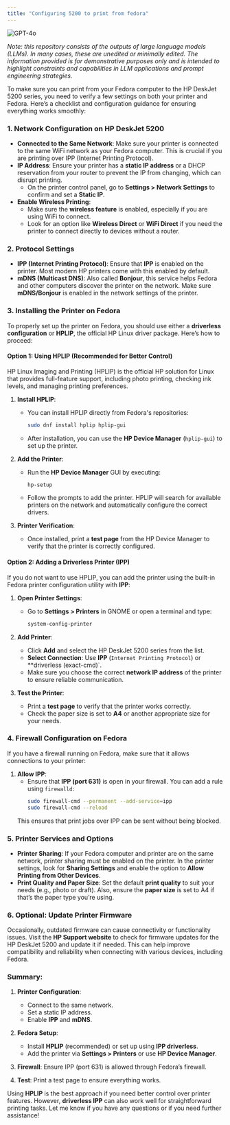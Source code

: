 ```yaml
---
title: "Configuring 5200 to print from fedora"
---
```

![GPT-4o](https://img.shields.io/badge/GPT--4o-3333FF?style=for-the-badge&logo=openai&logoColor=white)



*Note: this repository consists of the outputs of large language models (LLMs). In many cases, these are unedited or minimally edited. The information provided is for demonstrative purposes only and is intended to highlight constraints and capabilities in LLM applications and prompt engineering strategies.*


To make sure you can print from your Fedora computer to the HP DeskJet 5200 series, you need to verify a few settings on both your printer and Fedora. Here’s a checklist and configuration guidance for ensuring everything works smoothly:

### 1. **Network Configuration on HP DeskJet 5200**
- **Connected to the Same Network**: Make sure your printer is connected to the same WiFi network as your Fedora computer. This is crucial if you are printing over IPP (Internet Printing Protocol).
- **IP Address**: Ensure your printer has a **static IP address** or a DHCP reservation from your router to prevent the IP from changing, which can disrupt printing.
  - On the printer control panel, go to **Settings > Network Settings** to confirm and set a **Static IP**.
- **Enable Wireless Printing**:
  - Make sure the **wireless feature** is enabled, especially if you are using WiFi to connect.
  - Look for an option like **Wireless Direct** or **WiFi Direct** if you need the printer to connect directly to devices without a router.

### 2. **Protocol Settings**
- **IPP (Internet Printing Protocol)**: Ensure that **IPP** is enabled on the printer. Most modern HP printers come with this enabled by default.
- **mDNS (Multicast DNS)**: Also called **Bonjour**, this service helps Fedora and other computers discover the printer on the network. Make sure **mDNS/Bonjour** is enabled in the network settings of the printer.

### 3. **Installing the Printer on Fedora**
To properly set up the printer on Fedora, you should use either a **driverless configuration** or **HPLIP**, the official HP Linux driver package. Here’s how to proceed:

#### **Option 1: Using HPLIP (Recommended for Better Control)**
HP Linux Imaging and Printing (HPLIP) is the official HP solution for Linux that provides full-feature support, including photo printing, checking ink levels, and managing printing preferences.

1. **Install HPLIP**:
   - You can install HPLIP directly from Fedora's repositories:
     ```bash
     sudo dnf install hplip hplip-gui
     ```
   - After installation, you can use the **HP Device Manager** (`hplip-gui`) to set up the printer.

2. **Add the Printer**:
   - Run the **HP Device Manager** GUI by executing:
     ```bash
     hp-setup
     ```
   - Follow the prompts to add the printer. HPLIP will search for available printers on the network and automatically configure the correct drivers.

3. **Printer Verification**:
   - Once installed, print a **test page** from the HP Device Manager to verify that the printer is correctly configured.

#### **Option 2: Adding a Driverless Printer (IPP)**
If you do not want to use HPLIP, you can add the printer using the built-in Fedora printer configuration utility with **IPP**:

1. **Open Printer Settings**:
   - Go to **Settings > Printers** in GNOME or open a terminal and type:
     ```bash
     system-config-printer
     ```

2. **Add Printer**:
   - Click **Add** and select the HP DeskJet 5200 series from the list.
   - **Select Connection**: Use **IPP** (`Internet Printing Protocol`) or **driverless (exact-cmd)`.
   - Make sure you choose the correct **network IP address** of the printer to ensure reliable communication.

3. **Test the Printer**:
   - Print a **test page** to verify that the printer works correctly.
   - Check the paper size is set to **A4** or another appropriate size for your needs.

### 4. **Firewall Configuration on Fedora**
If you have a firewall running on Fedora, make sure that it allows connections to your printer:

1. **Allow IPP**:
   - Ensure that **IPP (port 631)** is open in your firewall. You can add a rule using `firewalld`:
     ```bash
     sudo firewall-cmd --permanent --add-service=ipp
     sudo firewall-cmd --reload
     ```
   This ensures that print jobs over IPP can be sent without being blocked.

### 5. **Printer Services and Options**
- **Printer Sharing**: If your Fedora computer and printer are on the same network, printer sharing must be enabled on the printer. In the printer settings, look for **Sharing Settings** and enable the option to **Allow Printing from Other Devices**.
- **Print Quality and Paper Size**: Set the default **print quality** to suit your needs (e.g., photo or draft). Also, ensure the **paper size** is set to A4 if that’s the paper type you’re using.

### 6. **Optional: Update Printer Firmware**
Occasionally, outdated firmware can cause connectivity or functionality issues. Visit the **HP Support website** to check for firmware updates for the HP DeskJet 5200 and update it if needed. This can help improve compatibility and reliability when connecting with various devices, including Fedora.

### Summary:
1. **Printer Configuration**:
   - Connect to the same network.
   - Set a static IP address.
   - Enable **IPP** and **mDNS**.

2. **Fedora Setup**:
   - Install **HPLIP** (recommended) or set up using **IPP driverless**.
   - Add the printer via **Settings > Printers** or use **HP Device Manager**.

3. **Firewall**: Ensure IPP (port 631) is allowed through Fedora’s firewall.

4. **Test**: Print a test page to ensure everything works.

Using **HPLIP** is the best approach if you need better control over printer features. However, **driverless IPP** can also work well for straightforward printing tasks. Let me know if you have any questions or if you need further assistance!